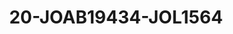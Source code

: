 ---
title: 20-JOAB19434-JOL1564
image: /v1543919832/viterbo/20-JOAB19434-JOL1564.jpg
brand: jolie
layout: vestito
---